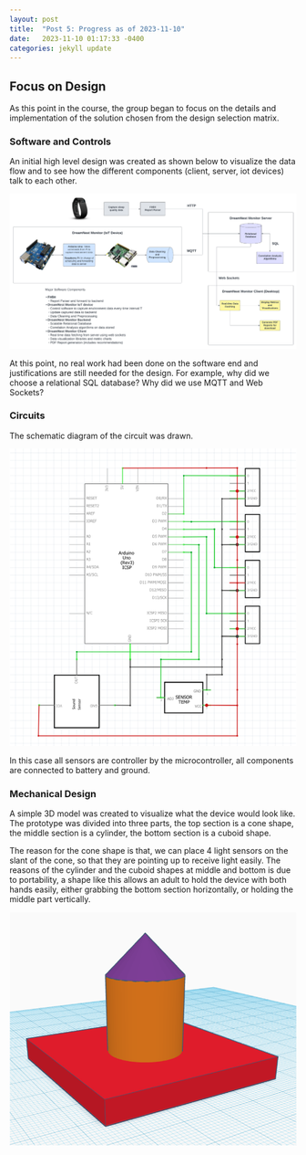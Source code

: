 ```yaml
---
layout: post
title:  "Post 5: Progress as of 2023-11-10"
date:   2023-11-10 01:17:33 -0400
categories: jekyll update
---
```


## Focus on Design
As this point in the course, the group began to focus on the details and implementation of the solution chosen from the design selection matrix.

### Software and Controls 
An initial high level design was created as shown below to visualize the data flow and to see how the different components (client, server, iot devices) talk to each other.

<p align="center">
  <img src="/images/highleveldesign.png" alt="High Level Software Design"/>
</p>

At this point, no real work had been done on the software end and justifications are still needed for the design. For example, why did we choose a relational SQL database? Why did we use MQTT and Web Sockets?

### Circuits
The schematic diagram of the circuit was drawn.
<p align="center">
  <img src="/images/schematic.png" alt="Schematic Diagram"/>
</p>

In this case all sensors are controller by the microcontroller, all components are connected to battery and ground.

### Mechanical Design
A simple 3D model was created to visualize what the device would look like. The prototype was divided into three parts, the top section is a cone shape, the middle section is a cylinder, the bottom section is a cuboid shape.

The reason for the cone shape is that, we can place 4 light sensors on the slant of the cone, so that they are pointing up to receive light easily. The reasons of the cylinder and the cuboid shapes at middle and bottom is due to portability, a shape like this allows an adult to hold the device with both hands easily, either grabbing the bottom section horizontally, or holding the middle part vertically.

<p align="center">
  <img src="/images/mechmodel.png" alt="3D Mechanical Model"/>
</p>